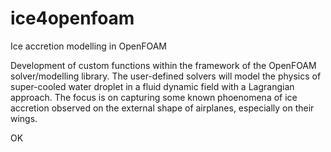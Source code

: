 # ice4openfoam
Ice accretion modelling in OpenFOAM

Development of custom functions within the framework of the OpenFOAM solver/modelling library. The user-defined solvers will model the physics of super-cooled water droplet in a fluid dynamic field with a Lagrangian approach. The focus is on capturing some known phoenomena of ice accretion observed on the external shape of airplanes, especially on their wings.

OK
